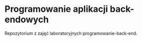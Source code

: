 # Programowanie aplikacji back-endowych 
Repozytorium z zajęć laboratoryjnych programowanie-back-end.
